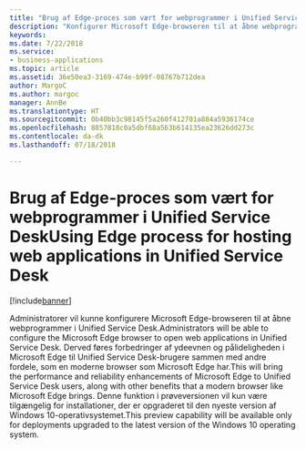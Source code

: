 ```yaml
---
title: "Brug af Edge-proces som vært for webprogrammer i Unified Service Desk"
description: "Konfigurer Microsoft Edge-browseren til at åbne webprogrammer i Unified Service Desk."
keywords: 
ms.date: 7/22/2018
ms.service:
- business-applications
ms.topic: article
ms.assetid: 36e50ea3-3169-474e-b99f-08767b712dea
author: MargoC
ms.author: margoc
manager: AnnBe
ms.translationtype: HT
ms.sourcegitcommit: 0b40bb3c98145f5a260f412701a884a5936174ce
ms.openlocfilehash: 8857818c0a5dbf68a563b614135ea23626dd273c
ms.contentlocale: da-dk
ms.lasthandoff: 07/18/2018

---
```


#  <a name="using-edge-process-for-hosting-web-applications-in-unified-service-desk"></a><span data-ttu-id="876fd-103">Brug af Edge-proces som vært for webprogrammer i Unified Service Desk</span><span class="sxs-lookup"><span data-stu-id="876fd-103">Using Edge process for hosting web applications in Unified Service Desk</span></span>


[!include[banner](../../../../includes/banner.md)]

<span data-ttu-id="876fd-104">Administratorer vil kunne konfigurere Microsoft Edge-browseren til at åbne webprogrammer i Unified Service Desk.</span><span class="sxs-lookup"><span data-stu-id="876fd-104">Administrators will be able to configure the Microsoft Edge browser to open web applications in Unified Service Desk.</span></span> <span data-ttu-id="876fd-105">Derved føres forbedringer af ydeevnen og pålideligheden i Microsoft Edge til Unified Service Desk-brugere sammen med andre fordele, som en moderne browser som Microsoft Edge har.</span><span class="sxs-lookup"><span data-stu-id="876fd-105">This will bring the performance and reliability enhancements of Microsoft Edge to Unified Service Desk users, along with other benefits that a modern browser like Microsoft Edge brings.</span></span> <span data-ttu-id="876fd-106">Denne funktion i prøveversionen vil kun være tilgængelig for installationer, der er opgraderet til den nyeste version af Windows 10-operativsystemet.</span><span class="sxs-lookup"><span data-stu-id="876fd-106">This preview capability will be available only for deployments upgraded to the latest version of the Windows 10 operating system.</span></span>

